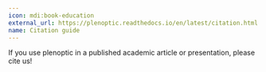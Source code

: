 ```yaml
---
icon: mdi:book-education
external_url: https://plenoptic.readthedocs.io/en/latest/citation.html
name: Citation guide
---
```

If you use plenoptic in a published academic article or presentation, please cite us!
